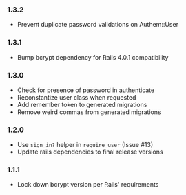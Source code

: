### 1.3.2 ###

* Prevent duplicate password validations on Authem::User

### 1.3.1 ###

* Bump bcrypt dependency for Rails 4.0.1 compatibility

### 1.3.0 ###

* Check for presence of password in authenticate
* Reconstantize user class when requested
* Add remember token to generated migrations
* Remove weird commas from generated migrations

### 1.2.0 ###

* Use `sign_in?` helper in `require_user` (Issue #13)
* Update rails dependencies to final release versions

### 1.1.1 ###

* Lock down bcrypt version per Rails' requirements
